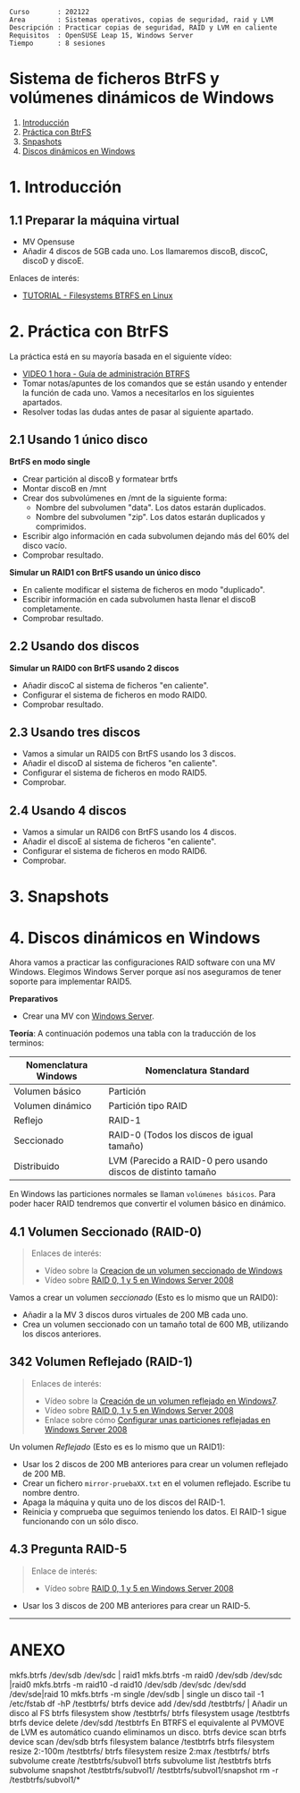 ```
Curso       : 202122
Area        : Sistemas operativos, copias de seguridad, raid y LVM
Descripción : Practicar copias de seguridad, RAID y LVM en caliente
Requisitos  : OpenSUSE Leap 15, Windows Server
Tiempo      : 8 sesiones
```

# Sistema de ficheros BtrFS y volúmenes dinámicos de Windows

1. [Introducción](#1-introduccion)
2. [Práctica con BtrFS](#2-practica-conn-btrfs)
3. [Snpashots](#2-snapshots)
4. [Discos dinámicos en Windows](#4-discos-dinámicos-en-windows)

# 1. Introducción

## 1.1 Preparar la máquina virtual

* MV Opensuse
* Añadir 4 discos de 5GB cada uno. Los llamaremos discoB, discoC, discoD y discoE.

Enlaces de interés:
* [TUTORIAL - Filesystems BTRFS en Linux](https://puerto53.com/linux/filesystems-btrfs/)

# 2. Práctica con BtrFS

La práctica está en su mayoría basada en el siguiente vídeo:
* [VIDEO 1 hora - Guía de administración BTRFS](https://www.youtube.com/watch?v=uD6u5_tgaeE)
* Tomar notas/apuntes de los comandos que se están usando y entender la función de cada uno. Vamos a necesitarlos en los siguientes apartados.
* Resolver todas las dudas antes de pasar al siguiente apartado.

## 2.1 Usando 1 único disco

**BrtFS en modo single**

* Crear partición al discoB y formatear brtfs
* Montar discoB en /mnt
* Crear dos subvolúmenes en /mnt de la siguiente forma:
    * Nombre del subvolumen "data". Los datos estarán duplicados.
    * Nombre del subvolumen "zip". Los datos estarán duplicados y comprimidos.
* Escribir algo información en cada subvolumen dejando más del 60% del disco vacío.
* Comprobar resultado.

**Simular un RAID1 con BrtFS usando un único disco**

* En caliente modificar el sistema de ficheros en modo "duplicado".
* Escribir información en cada subvolumen hasta llenar el discoB completamente.
* Comprobar resultado.

## 2.2 Usando dos discos

**Simular un RAID0 con BrtFS usando 2 discos**

* Añadir discoC al sistema de ficheros "en caliente".
* Configurar el sistema de ficheros en modo RAID0.
* Comprobar resultado.

## 2.3 Usando tres discos

* Vamos a simular un RAID5 con BrtFS usando los 3 discos.
* Añadir el discoD al sistema de ficheros "en caliente".
* Configurar el sistema de ficheros en modo RAID5.
* Comprobar.

## 2.4 Usando 4 discos

* Vamos a simular un RAID6 con BrtFS usando los 4 discos.
* Añadir el discoE al sistema de ficheros "en caliente".
* Configurar el sistema de ficheros en modo RAID6.
* Comprobar.

# 3. Snapshots

# 4. Discos dinámicos en Windows

Ahora vamos a practicar las configuraciones RAID software con una MV Windows. Elegimos Windows Server porque así nos aseguramos de tener soporte para implementar RAID5.

**Preparativos**

* Crear una MV con [Windows Server](../../global/configuracion/windows-server.md).

**Teoría**: A continuación podemos una tabla con la traducción de los terminos:

| Nomenclatura Windows | Nomenclatura Standard |
| -------------------- | --------------------- |
| Volumen básico       | Partición             |
| Volumen dinámico     | Partición tipo RAID   |
| Reflejo              | RAID-1                |
| Seccionado           | RAID-0 (Todos los discos de igual tamaño) |
| Distribuido          | LVM (Parecido a RAID-0 pero usando discos de distinto tamaño |

En Windows las particiones normales se llaman `volúmenes básicos`. Para poder hacer RAID tendremos que convertir el volumen básico en dinámico.

## 4.1 Volumen Seccionado (RAID-0)

> Enlaces de interés:
> * Vídeo sobre la [Creacion de un volumen seccionado de Windows](https://www.youtube.com/watch?v=g0TF38JV1Xk)
> * Vídeo sobre [RAID 0, 1 y 5 en Windows Server 2008](https://www.youtube.com/watch?v=qUNvCqWkeBA)

Vamos a crear un volumen *seccionado* (Esto es lo mismo que un RAID0):
* Añadir a la MV 3 discos duros virtuales de 200 MB cada uno.
* Crea un volumen seccionado con un tamaño total de 600 MB, utilizando los discos anteriores.

## 342 Volumen Reflejado (RAID-1)

> Enlaces de interés:
> * Vídeo sobre la [Creación de un volumen reflejado en Windows7](https://www.youtube.com/watch?v=UzIR9FHZyEQ).
> * Vídeo sobre [RAID 0, 1 y 5 en Windows Server 2008](https://www.youtube.com/watch?v=qUNvCqWkeBA)
> * Enlace sobre cómo [Configurar unas particiones reflejadas en Windows Server 2008](https://support.microsoft.com/es-es/kb/951985)

Un volumen *Reflejado* (Esto es es lo mismo que un RAID1):
* Usar los 2 discos de 200 MB anteriores para crear un volumen reflejado de 200 MB.
* Crear un fichero `mirror-pruebaXX.txt` en el volumen reflejado. Escribe tu nombre dentro.
* Apaga la máquina y quita uno de los discos del RAID-1.
* Reinicia y comprueba que seguimos teniendo los datos. El RAID-1 sigue funcionando con un sólo disco.

## 4.3 Pregunta RAID-5

> Enlace de interés:
> * Vídeo sobre [RAID 0, 1 y 5 en Windows Server 2008](https://www.youtube.com/watch?v=qUNvCqWkeBA)

* Usar los 3 discos de 200 MB anteriores para crear un RAID-5.

---
# ANEXO

mkfs.btrfs /dev/sdb /dev/sdc | raid1
mkfs.btrfs -m raid0 /dev/sdb /dev/sdc |raid0
mkfs.btrfs -m raid10 -d raid10 /dev/sdb /dev/sdc /dev/sdd /dev/sde|raid 10
mkfs.btrfs -m single /dev/sdb | single un disco
tail -1 /etc/fstab
df -hP /testbtrfs/
btrfs device add /dev/sdd /testbtrfs/ | Añadir un disco al FS
btrfs filesystem show /testbtrfs/
btrfs filesystem usage /testbtrfs
btrfs device delete /dev/sdd /testbtrfs
En BTRFS el equivalente al PVMOVE de LVM es automático cuando eliminamos un disco.
btrfs device scan
btrfs device scan /dev/sdb
btrfs filesystem balance /testbtrfs
btrfs filesystem resize 2:-100m /testbtrfs/
btrfs filesystem resize 2:max /testbtrfs/
btrfs subvolume create /testbtrfs/subvol1
btrfs subvolume list /testbtrfs
btrfs subvolume snapshot /testbtrfs/subvol1/ /testbtrfs/subvol1/snapshot
rm -r /testbtrfs/subvol1/*
